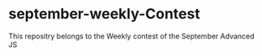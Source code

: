 # september-weekly-Contest
This repositry belongs to the Weekly contest of the September Advanced JS 
